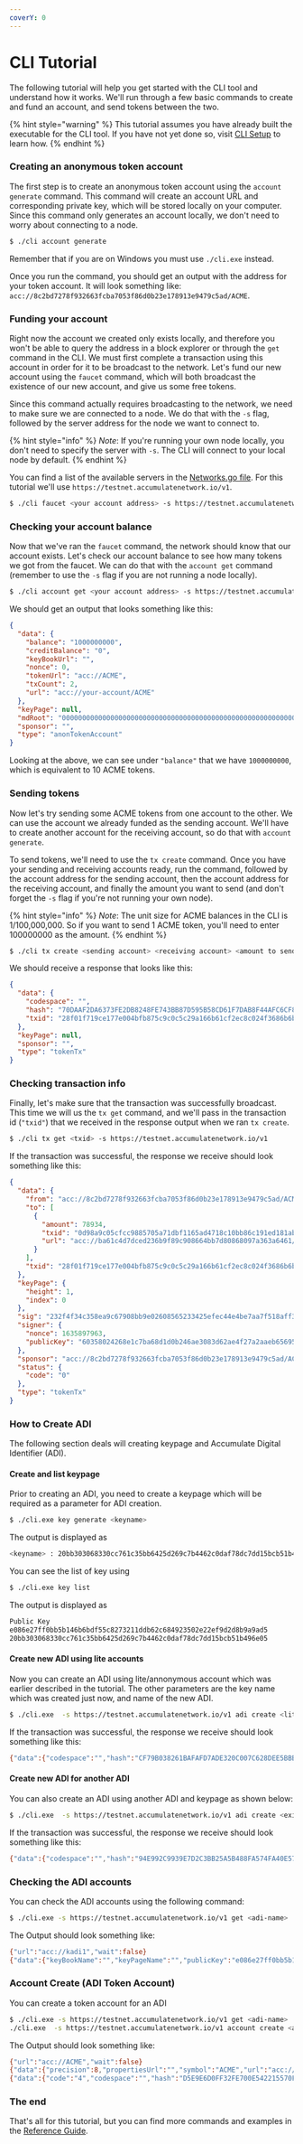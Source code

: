 ```yaml
---
coverY: 0
---
```


# CLI Tutorial

The following tutorial will help you get started with the CLI tool and understand how it works. We'll run through a few basic commands to create and fund an account, and send tokens between the two.

{% hint style="warning" %}
This tutorial assumes you have already built the executable for the CLI tool. If you have not yet done so, visit [CLI Setup](../tools/command-line-tool/using-the-command-line.md) to learn how.
{% endhint %}

### Creating an anonymous token account

The first step is to create an anonymous token account using the `account generate` command. This command will create an account URL and corresponding private key, which will be stored locally on your computer. Since this command only generates an account locally, we don't need to worry about connecting to a node.

```bash
$ ./cli account generate
```

Remember that if you are on Windows you must use `./cli.exe` instead.

Once you run the command, you should get an output with the address for your token account. It will look something like: `acc://8c2bd7278f932663fcba7053f86d0b23e178913e9479c5ad/ACME`.

### Funding your account

Right now the account we created only exists locally, and therefore you won't be able to query the address in a block explorer or through the `get` command in the CLI. We must first complete a transaction using this account in order for it to be broadcast to the network. Let's fund our new account using the `faucet` command, which will both broadcast the existence of our new account, and give us some free tokens.

Since this command actually requires broadcasting to the network, we need to make sure we are connected to a node. We do that with the `-s` flag, followed by the server address for the node we want to connect to.

{% hint style="info" %}
_Note_: If you're running your own node locally, you don't need to specify the server with `-s`. The CLI will connect to your local node by default.
{% endhint %}

You can find a list of the available servers in the [Networks.go file](https://github.com/AccumulateNetwork/accumulated/blob/develop/networks/networks.go). For this tutorial we'll use `https://testnet.accumulatenetwork.io/v1`.

```bash
$ ./cli faucet <your account address> -s https://testnet.accumulatenetwork.io/v1
```

### Checking your account balance

Now that we've ran the `faucet` command, the network should know that our account exists. Let's check our account balance to see how many tokens we got from the faucet. We can do that with the `account get` command (remember to use the `-s` flag if you are not running a node locally).

```bash
$ ./cli account get <your account address> -s https://testnet.accumulatenetwork.io/v1
```

We should get an output that looks something like this:

```json
{
  "data": {
    "balance": "1000000000",
    "creditBalance": "0",
    "keyBookUrl": "",
    "nonce": 0,
    "tokenUrl": "acc://ACME",
    "txCount": 2,
    "url": "acc://your-account/ACME"
  },
  "keyPage": null,
  "mdRoot": "0000000000000000000000000000000000000000000000000000000000000000",
  "sponsor": "",
  "type": "anonTokenAccount"
}
```

Looking at the above, we can see under `"balance"` that we have `1000000000`, which is equivalent to 10 ACME tokens.

### Sending tokens

Now let's try sending some ACME tokens from one account to the other. We can use the account we already funded as the sending account. We'll have to create another account for the receiving account, so do that with `account generate`.

To send tokens, we'll need to use the `tx create` command. Once you have your sending and receiving accounts ready, run the command, followed by the account address for the sending account, then the account address for the receiving account, and finally the amount you want to send (and don't forget the `-s` flag if you're not running your own node).

{% hint style="info" %}
_Note_: The unit size for ACME balances in the CLI is 1/100,000,000. So if you want to send 1 ACME token, you'll need to enter 100000000 as the amount.
{% endhint %}

```bash
$ ./cli tx create <sending account> <receiving account> <amount to send> -s https://testnet.accumulatenetwork.io/v1
```

We should receive a response that looks like this:

```json
{
  "data": {
    "codespace": "",
    "hash": "70DAAF2DA6373FE2DB8248FE743BB87D595B58CD61F7DAB8F44AFC6CF825169C",
    "txid": "28f01f719ce177e004bfb875c9c0c5c29a166b61cf2ec8c024f3686b6bb4ae56"
  },
  "keyPage": null,
  "sponsor": "",
  "type": "tokenTx"
}
```

### Checking transaction info

Finally, let's make sure that the transaction was successfully broadcast. This time we will us the `tx get` command, and we'll pass in the transaction id (`"txid"`) that we received in the response output when we ran `tx create`.

```bash
$ ./cli tx get <txid> -s https://testnet.accumulatenetwork.io/v1
```

If the transaction was successful, the response we receive should look something like this:

```json
{
  "data": {
    "from": "acc://8c2bd7278f932663fcba7053f86d0b23e178913e9479c5ad/ACME",
    "to": [
      {
        "amount": 78934,
        "txid": "0d98a9c05cfcc9885705a71dbf1165ad4718c10bb86c191ed181ab3aabb6a534",
        "url": "acc://ba61c4d7dced236b9f89c908664bb7d80868097a363a6461/ACME"
      }
    ],
    "txid": "28f01f719ce177e004bfb875c9c0c5c29a166b61cf2ec8c024f3686b6bb4ae56"
  },
  "keyPage": {
    "height": 1,
    "index": 0
  },
  "sig": "232f4f34c358ea9c67908bb9e02608565233425efec44e4be7aa7f518aff3e0542fcbe8d807bee00530d3f448bdfd2780e09471263fe81434397ee5f956deb0c",
  "signer": {
    "nonce": 1635897963,
    "publicKey": "60358024268e1c7ba68d1d0b246ae3083d62ae4f27a2aaeb65695faef08d3ad5"
  },
  "sponsor": "acc://8c2bd7278f932663fcba7053f86d0b23e178913e9479c5ad/ACME",
  "status": {
    "code": "0"
  },
  "type": "tokenTx"
}
```

### How to Create ADI

The following section deals will creating keypage and Accumulate Digital Identifier (ADI).

#### Create and list keypage

Prior to creating an ADI, you need to create a keypage which will be required as a parameter for ADI creation.

```bash
$ ./cli.exe key generate <keyname>
```

The output is displayed as

```bash
<keyname> : 20bb303068330cc761c35bb6425d269c7b4462c0daf78dc7dd15bcb51b496e05
```

You can see the list of key using

```bash
$ ./cli.exe key list
```

The output is displayed as

```bash
Public Key                                                              Key name
e086e27ff0bb5b146b6bdf55c8273211ddb62c684923502e22ef9d2d8b9a9ad5        <key name>
20bb303068330cc761c35bb6425d269c7b4462c0daf78dc7dd15bcb51b496e05        <key name>
```

#### Create new ADI using lite accounts

Now you can create an ADI using lite/annonymous account which was earlier described in the tutorial. The other parameters are the key name which was created just now, and name of the new ADI.

```bash
$ ./cli.exe  -s https://testnet.accumulatenetwork.io/v1 adi create <lite-account-address> <new-adi-name> <key name>
```

If the transaction was successful, the response we receive should look something like this:

```bash
{"data":{"codespace":"","hash":"CF79B038261BAFAFD7ADE320C007C628DEE5BBBD5FCD9E5F20A77244C0BA2F2C","txid":"9c8afdb50ea20e0628dbddb65a3de8ae88b63d209cdce2500fe5f4a22c6b522f"},"keyPage":null,"sponsor":"","txid":null,"type":"tokenTx"}
```

#### Create new ADI for another ADI

You can also create an ADI using another ADI and keypage as shown below:

```bash
$ ./cli.exe  -s https://testnet.accumulatenetwork.io/v1 adi create <existing-adi> <key name 1> <new-adi-name> <key name 2> 
```

If the transaction was successful, the response we receive should look something like this:

```bash
{"data":{"codespace":"","hash":"94E992C9939E7D2C3BB25A5B488FA574FA40E574C338C94C73FAB86FC2535320","txid":"483b121513e5b3fa40d6e93fb488532ac08aecf942e3aacb55ce56dc3b5d6f58"},"keyPage":null,"sponsor":"","txid":null,"type":"tokenTx"}
```

### Checking the ADI accounts

You can check the ADI accounts using the following command:

```bash
$ ./cli.exe -s https://testnet.accumulatenetwork.io/v1 get <adi-name>
```

The Output should look something like:

```bash
{"url":"acc://kadi1","wait":false}
{"data":{"keyBookName":"","keyPageName":"","publicKey":"e086e27ff0bb5b146b6bdf55c8273211ddb62c684923502e22ef9d2d8b9a9ad5","url":"acc://kadi1"},"keyPage":null,"mdRoot":"0000000000000000000000000000000000000000000000000000000000000000","sponsor":"","txid":null,"type":"adi"}
```

### Account Create (ADI Token Account)

You can create a token account for an ADI

```bash
$ ./cli.exe -s https://testnet.accumulatenetwork.io/v1 get <adi-name>
./cli.exe  -s https://testnet.accumulatenetwork.io/v1 account create <adi-name> <wallet-key> <key index (optional)> <key height (optional)> <token account URL> <token URL> <keyBook (optional)>
```

The Output should look something like:

```bash
{"url":"acc://ACME","wait":false}
{"data":{"precision":8,"propertiesUrl":"","symbol":"ACME","url":"acc://ACME"},"keyPage":null,"mdRoot":"0000000000000000000000000000000000000000000000000000000000000000","sponsor":"","txid":null,"type":"token"}
{"data":{"code":"4","codespace":"","hash":"D5E9E6D0FF32FE700E542215570F3011F05E6DB3EEDD8E45F274FC85AD240386","log":"acc://kadi1 check of tokenAccountCreate transaction failed: no key spec matches signature 0","mempool":"","txid":"4ce5dd3e0e16b0283766a0484eefad9ff4a099edd1cca85805ae1b1ae594104c"},"keyPage":null,"sponsor":"","txid":null,"type":"tokenAccount"}
```

### The end

That's all for this tutorial, but you can find more commands and examples in the [Reference Guide](../tools/command-line-tool/command-line-wallet.md).
